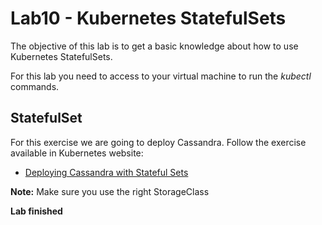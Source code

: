 # Lab10 - Kubernetes StatefulSets
The objective of this lab is to get a basic knowledge about how to use Kubernetes StatefulSets.

For this lab you need to access to your virtual machine to run the *kubectl* commands.

## StatefulSet
For this exercise we are going to deploy Cassandra. Follow the exercise available in Kubernetes website:

* [Deploying Cassandra with Stateful Sets](https://kubernetes.io/docs/tutorials/stateful-application/cassandra/)

**Note:** Make sure you use the right StorageClass

**Lab finished**